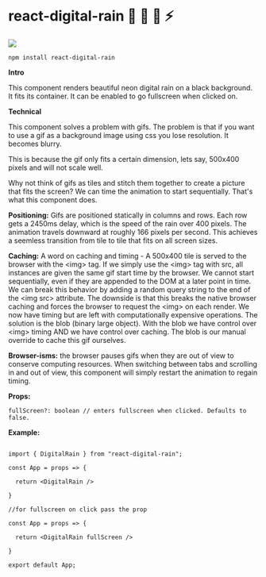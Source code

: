 # react-digital-rain 💊 🔴 🔵 ⚡

<img src="./src/digital_rain.gif">

```
npm install react-digital-rain
```

**Intro**

This component renders beautiful neon digital rain on a black background. 
It fits its container.
It can be enabled to go fullscreen when clicked on.


**Technical**

This component solves a problem with gifs. The problem is that if you want to use a gif as a background image using css you lose resolution.  It becomes blurry. 

This is because the gif only fits a certain dimension, lets say, 500x400 pixels and will not scale well.

Why not think of gifs as tiles and stitch them together to create a picture that fits the screen? We can time the animation to start sequentially.  That's what this component does.

**Positioning:** Gifs are positioned statically in columns and rows. Each row gets a 2450ms delay, which is the speed of the rain over 400 pixels.   The animation travels downward at roughly 166 pixels per second. This achieves a seemless transition from tile to tile that fits on all screen sizes.

**Caching:** A word on caching and timing - A 500x400 tile is served to the browser with the \<img> tag. If we simply use the \<img> tag with src, all instances are given the same gif start time by the browser.  We cannot start sequentially, even if they are appended to the DOM at a later point in time. We can break this behavior by adding a random query string to the end of the \<img src> attribute.  The downside is that this breaks the native browser caching and forces the browser to request the \<img> on each render.  We now have timing but are left with computationally expensive operations. The solution is the blob (binary large object).  With the blob we have control over \<img> timing AND we have control over caching.  The blob is our manual override to cache this gif ourselves.

**Browser-isms:** the browser pauses gifs when they are out of view to conserve computing resources. When switching between tabs and scrolling in and out of view, this component will simply restart the animation to regain timing.

**Props:**

```
fullScreen?: boolean // enters fullscreen when clicked. Defaults to false.
```

**Example:**

```

import { DigitalRain } from "react-digital-rain";

const App = props => {

  return <DigitalRain />

}

//for fullscreen on click pass the prop

const App = props => {

  return <DigitalRain fullScreen />

}

export default App;
```
